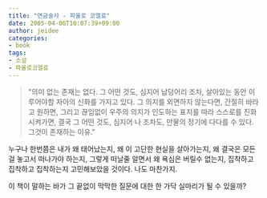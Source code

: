```yaml
---
title: "연금술사 - 파울로 코엘료"
date: 2005-04-06T10:07:39+09:00
author: jeidee
categories:
- book
tags:
- 소설
- 파울로코엘료
---
```


> "의미 없는 존재는 없다.
그 어떤 것도, 심지어 납덩어리 조차, 살아있는 동안 이루어야할 자아의 신화를 가지고 있다.
그 의지를 외면하지 않는다면, 간절히 바라고 원하면, 그리고 끊임없이 우주의 의지가 인도하는 표지를 따라 스스로를 진화시켜가면,
결국 그 어떤 것도, 심지어 나 조차도, 만물의 정기에 다다를 수 있다.
그것이 존재하는 이유."

 

누구나 한번쯤은 내가 왜 태어났는지, 왜 이 고단한 현실을 살아가는지, 왜 결국은 모든 걸 놓고서 떠나가야 하는지, 그렇게 떠날줄 알면서 왜 욕심은 버릴수 없는지, 집착하고 집착하고 집착하는지 고민해보았을 것이다. 나도 마찬가지.

이 책이 말하는 바가 그 끝없이 막막한 질문에 대한 한 가닥 실마리가 될 수 있을까?